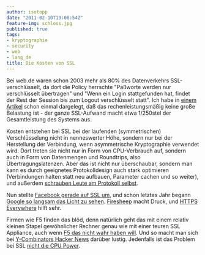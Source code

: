 ```yaml
---
author: isotopp
date: "2011-02-10T19:08:54Z"
feature-img: schloss.jpg
published: true
tags:
- kryptographie
- security
- web
- lang_de
title: Die Kosten von SSL
---
```

Bei web.de waren schon 2003 mehr als 80% des Datenverkehrs
SSL-verschlüsselt, da dort die Policy herrschte "Paßworte werden nur
verschlüsselt übertragen" und "Wenn ein Login stattgefunden hat, findet der
Rest der Session bis zum Logout verschlüsselt statt". Ich habe in
[einem Artikel](../2009-02-11-ein-paar-worte-zu-ssl)
schon einmal dargelegt, daß das rechenleistungsmäßig keine große Belastung
ist - der ganze SSL-Aufwand macht etwa 1/250stel der Gesamtleistung des
Systems aus.

Kosten entstehen bei SSL bei der laufenden (symmetrischen) Verschlüsselung
nicht in nenneswerter Höhe, sondern nur bei der Herstellung der Verbindung,
wenn asymmetrische Kryptographie verwendet wird. Dort treten sie nicht nur
in Form von CPU-Verbrauch auf, sondern auch in Form von Datenmengen und
Roundtrips, also Übertragungslatenzen. Aber das ist nicht nur überschaubar,
sondern man kann es durch geeignetes Protokolldesign auch stark optimieren
(Verbindungen halten statt neu aufbauen, Parameter cachen und so weiter),
und außerdem
[schrauben Leute am Protokoll selbst](http://www.imperialviolet.org/2010/06/25/overclocking-ssl.html).

Nun stellte
[Facebook gerade auf SSL um](http://www.heise.de/security/meldung/Facebook-jetzt-durchgehend-mit-SSL-Verschluesselung-1177890.html),
und schon letztes Jahr begann
[Google so langsam das Licht zu sehen](http://www.heise.de/newsticker/meldung/Google-verschluesselt-Suchanfragen-1005840.html).
[Firesheep](http://codebutler.com/firesheep) macht Druck, und
[HTTPS Everywhere](http://www.eff.org/https-everywhere) hilft sehr.

Firmen wie F5 finden das blöd, denn natürlich geht das mit einem relativ
kleinen Stapel gewöhnlicher Rechner genau wie mit einer teuren SSL
Appliance, auch wenn
[F5 das nicht wahr haben will](http://devcentral.f5.com/weblogs/macvittie/archive/2011/01/31/dispelling-the-new-ssl-myth.aspx).
Und so macht man sich bei
[Y-Combinators Hacker News](http://news.ycombinator.com/item?id=2184927) darüber lustig.
Jedenfalls ist das Problem bei SSL
[nicht die CPU Power](http://www.imperialviolet.org/2011/02/06/stillinexpensive.html).

